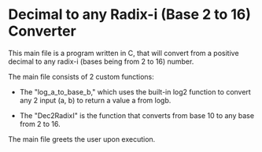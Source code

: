 # Decimal to any Radix-i (Base 2 to 16) Converter  

This main file is a program written in C, that will convert from a positive decimal to any radix-i (bases being from 2 to 16) number.

The main file consists of 2 custom functions:

- The "log_a_to_base_b," which uses the built-in log2 function to convert any 2 input (a, b) to return a value a from logb.

- The "Dec2RadixI" is the function that converts from base 10 to any base from 2 to 16.

The main file greets the user upon execution.
